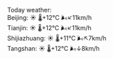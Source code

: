 Today weather:  
Beijing: ☀️ 🌡️+12°C 🌬️↙11km/h  
Tianjin: ☀️ 🌡️+12°C 🌬️↙11km/h  
Shijiazhuang: ☀️ 🌡️+11°C 🌬️↖7km/h  
Tangshan: ☀️ 🌡️+12°C 🌬️↓8km/h  
